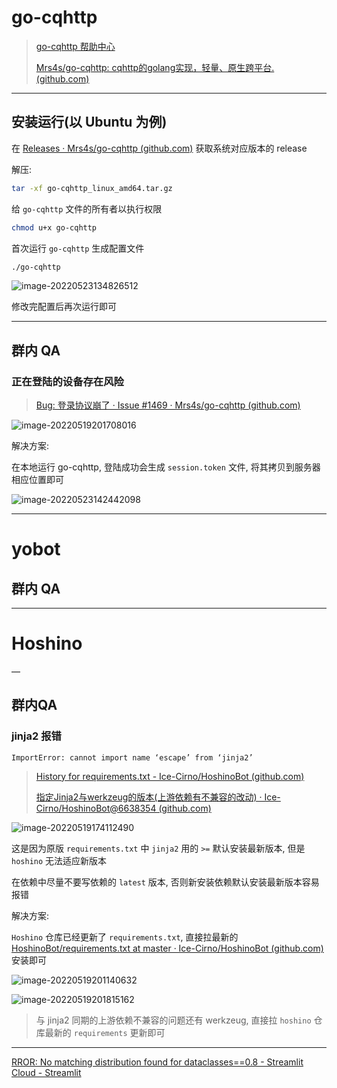 
# go-cqhttp

> [go-cqhttp 帮助中心](https://docs.go-cqhttp.org/)
>
> [Mrs4s/go-cqhttp: cqhttp的golang实现，轻量、原生跨平台. (github.com)](https://github.com/Mrs4s/go-cqhttp)

---

## 安装运行(以 Ubuntu 为例)

在 [Releases · Mrs4s/go-cqhttp (github.com)](https://github.com/Mrs4s/go-cqhttp/releases) 获取系统对应版本的 release

解压:

```bash
tar -xf go-cqhttp_linux_amd64.tar.gz 
```

给 `go-cqhttp` 文件的所有者以执行权限

```bash
chmod u+x go-cqhttp
```

首次运行 `go-cqhttp` 生成配置文件

```bash
./go-cqhttp
```

![image-20220523134826512](http://cdn.ayusummer233.top/img/202205231348243.png)

修改完配置后再次运行即可

---

## 群内 QA

### 正在登陆的设备存在风险

> [Bug: 登录协议崩了 · Issue #1469 · Mrs4s/go-cqhttp (github.com)](https://github.com/Mrs4s/go-cqhttp/issues/1469)

![image-20220519201708016](http://cdn.ayusummer233.top/img/202205192017385.png)

解决方案: 

在本地运行 go-cqhttp, 登陆成功会生成 `session.token` 文件, 将其拷贝到服务器相应位置即可

![image-20220523142442098](http://cdn.ayusummer233.top/img/202205231424440.png)

---

# yobot

## 群内 QA





---

# Hoshino





—

## 群内QA

### jinja2 报错

`ImportError: cannot import name ‘escape’ from ‘jinja2’`

> [History for requirements.txt - Ice-Cirno/HoshinoBot (github.com)](https://github.com/Ice-Cirno/HoshinoBot/commits/master/requirements.txt)
>
> [指定Jinja2与werkzeug的版本(上游依赖有不兼容的改动) · Ice-Cirno/HoshinoBot@6638354 (github.com)](https://github.com/Ice-Cirno/HoshinoBot/commit/6638354c4b3d30449ffe0ff80d25582052c58924)

![image-20220519174112490](http://cdn.ayusummer233.top/img/202205191741126.png)

这是因为原版 `requirements.txt` 中 `jinja2` 用的 `>=` 默认安装最新版本, 但是 `hoshino` 无法适应新版本

在依赖中尽量不要写依赖的 `latest` 版本, 否则新安装依赖默认安装最新版本容易报错

解决方案:

`Hoshino` 仓库已经更新了 `requirements.txt`, 直接拉最新的 [HoshinoBot/requirements.txt at master · Ice-Cirno/HoshinoBot (github.com)](https://github.com/Ice-Cirno/HoshinoBot/blob/master/requirements.txt) 安装即可

![image-20220519201140632](http://cdn.ayusummer233.top/img/202205192011780.png)

![image-20220519201815162](http://cdn.ayusummer233.top/img/202205192018445.png)

> 与 jinja2 同期的上游依赖不兼容的问题还有 werkzeug, 直接拉 `hoshino` 仓库最新的 `requirements` 更新即可

---

[RROR: No matching distribution found for dataclasses==0.8 - Streamlit Cloud - Streamlit](https://discuss.streamlit.io/t/rror-no-matching-distribution-found-for-dataclasses-0-8/11667/3)

